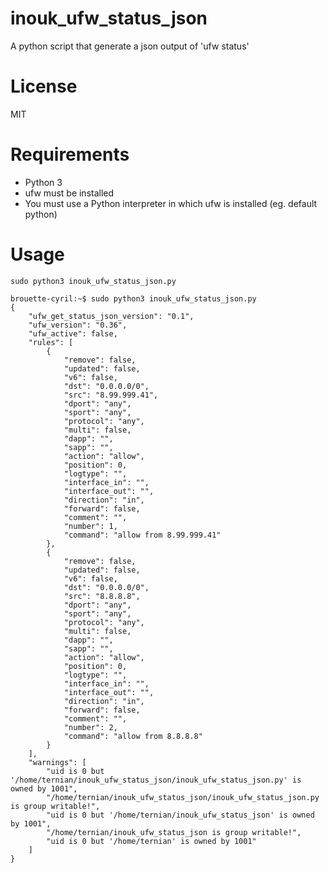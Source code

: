 # inouk_ufw_status_json
A python script that generate a json output of 'ufw status'

# License

MIT

# Requirements

* Python 3
* ufw must be installed 
* You must use a Python interpreter in which ufw is installed (eg. default python)

# Usage

    sudo python3 inouk_ufw_status_json.py

    brouette-cyril:~$ sudo python3 inouk_ufw_status_json.py 
    {
        "ufw_get_status_json_version": "0.1",
        "ufw_version": "0.36",
        "ufw_active": false,
        "rules": [
            {
                "remove": false,
                "updated": false,
                "v6": false,
                "dst": "0.0.0.0/0",
                "src": "8.99.999.41",
                "dport": "any",
                "sport": "any",
                "protocol": "any",
                "multi": false,
                "dapp": "",
                "sapp": "",
                "action": "allow",
                "position": 0,
                "logtype": "",
                "interface_in": "",
                "interface_out": "",
                "direction": "in",
                "forward": false,
                "comment": "",
                "number": 1,
                "command": "allow from 8.99.999.41"
            },
            {
                "remove": false,
                "updated": false,
                "v6": false,
                "dst": "0.0.0.0/0",
                "src": "8.8.8.8",
                "dport": "any",
                "sport": "any",
                "protocol": "any",
                "multi": false,
                "dapp": "",
                "sapp": "",
                "action": "allow",
                "position": 0,
                "logtype": "",
                "interface_in": "",
                "interface_out": "",
                "direction": "in",
                "forward": false,
                "comment": "",
                "number": 2,
                "command": "allow from 8.8.8.8"
            }
        ],
        "warnings": [
            "uid is 0 but '/home/ternian/inouk_ufw_status_json/inouk_ufw_status_json.py' is owned by 1001",
            "/home/ternian/inouk_ufw_status_json/inouk_ufw_status_json.py is group writable!",
            "uid is 0 but '/home/ternian/inouk_ufw_status_json' is owned by 1001",
            "/home/ternian/inouk_ufw_status_json is group writable!",
            "uid is 0 but '/home/ternian' is owned by 1001"
        ]
    }


